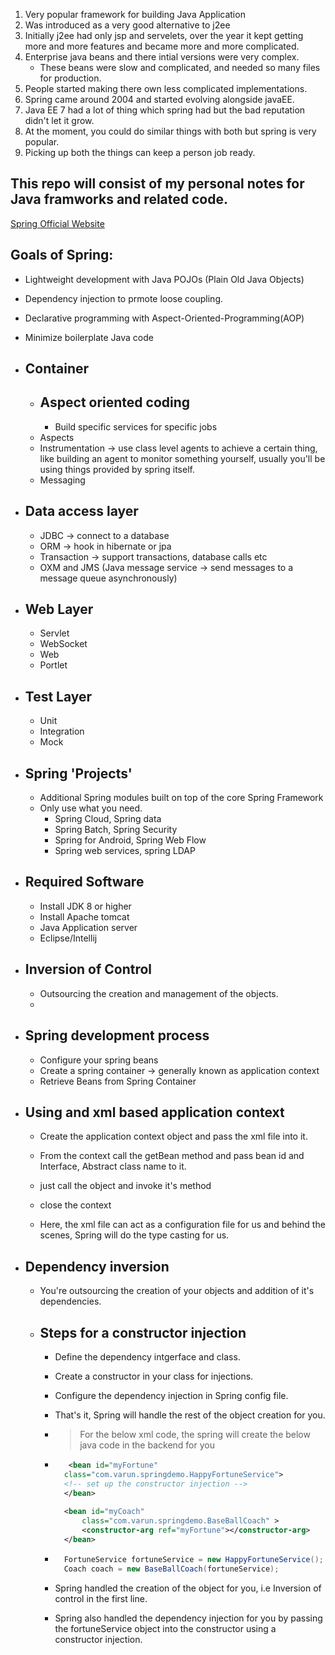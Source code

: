 1. Very  popular framework for building Java Application
2. Was introduced as a very good alternative to j2ee
3. Initially j2ee had only jsp and servelets, over the year it kept getting more and more features and became more and more complicated.
4. Enterprise java beans and there intial versions were very complex.
    - These beans were slow and complicated, and needed so many files for production.
5. People started making there own less complicated implementations.
6. Spring came around 2004 and started evolving alongside javaEE.
7. Java EE 7 had a lot of thing which spring had but the bad reputation didn't let it grow.
8. At the moment, you could do similar things with both but spring is very popular.
9. Picking up both the things can keep a person job ready.

## This repo will consist of my personal notes for Java framworks and related code.

[Spring Official Website](https://www.spring.io)

## Goals of Spring:
- Lightweight development with Java POJOs (Plain Old Java Objects)
- Dependency injection to prmote loose coupling.
- Declarative programming with Aspect-Oriented-Programming(AOP)
- Minimize boilerplate Java code

- ## Container
    - ## Aspect oriented coding
        - Build specific services for specific jobs
    - Aspects
    - Instrumentation -> use class level agents to achieve a certain thing, like building an agent to monitor something yourself, usually you'll be using things provided by spring itself.
    - Messaging

- ## Data access layer
    - JDBC -> connect to a database
    - ORM -> hook in hibernate or jpa
    - Transaction -> support transactions, database calls etc
    - OXM and JMS (Java message service -> send messages to a message queue asynchronously)

- ## Web Layer
    - Servlet
    - WebSocket
    - Web
    - Portlet
- ## Test Layer
    - Unit
    - Integration
    - Mock

- ## Spring 'Projects'
    - Additional Spring modules built on top of the core Spring Framework
    - Only use what you need.
        - Spring Cloud, Spring data
        - Spring Batch, Spring Security
        - Spring for Android, Spring Web Flow
        - Spring web services, spring LDAP

- ## Required Software
    - Install JDK 8 or higher
    - Install Apache tomcat
    - Java Application server
    - Eclipse/Intellij


- ## Inversion of Control
    - Outsourcing the creation and management of the objects.
    - 

- ## Spring development process
    - Configure your spring beans
    - Create a spring container -> generally known as application context
    - Retrieve Beans from Spring Container

- ## Using and xml based application context
    - Create the application context object and pass the xml file into it.
    - From the context call the getBean method and pass bean id and Interface, Abstract class name to it.
    - just call the object and invoke it's method
    - close the context

    - Here, the xml file can act as a configuration file for us and behind the scenes, Spring will do the type casting for us.

- ## Dependency inversion

    - You're outsourcing the creation of your objects and addition of it's dependencies.
    - ## Steps for a constructor injection
        - Define the dependency intgerface and class.
        - Create a constructor in your class for injections.
        - Configure the dependency injection in Spring config file.
        - That's it, Spring will handle the rest of the object creation for you.
        - > For the below xml code, the spring will create the below java code in the backend for you

        - ```xml
             <bean id="myFortune"
            class="com.varun.springdemo.HappyFortuneService">
            <!-- set up the constructor injection -->
            </bean>
        
            <bean id="myCoach"
                class="com.varun.springdemo.BaseBallCoach" >
                <constructor-arg ref="myFortune"></constructor-arg>
            </bean>
            ```
        - ```java
            FortuneService fortuneService = new HappyFortuneService();
            Coach coach = new BaseBallCoach(fortuneService);
            ```
        - Spring handled the creation of the object for you, i.e Inversion of control in the first line.
        - Spring also handled the dependency injection for you by passing the fortuneService object into the constructor using a constructor injection.